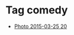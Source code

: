 <!--
title: Tag comedy
date: 2020-06-28T14:55:35.091Z
tags:
-->
# Tag comedy

 * [Photo 2015-03-25 20](114607145132.md)